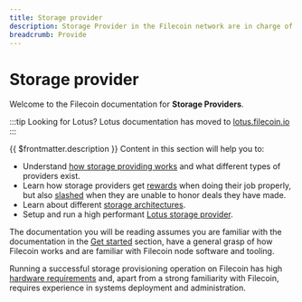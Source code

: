 ```yaml
---
title: Storage provider
description: Storage Provider in the Filecoin network are in charge of storing, providing content and issuing new blocks.
breadcrumb: Provide
---
```


# Storage provider 

Welcome to the Filecoin documentation for **Storage Providers**.

:::tip Looking for Lotus?
Lotus documentation has moved to [lotus.filecoin.io](https://lotus.filecoin.io)
:::

{{ $frontmatter.description }} Content in this section will help you to:

- Understand [how storage providing works](how-storage-works.md) and what different types of providers exist.
- Learn how storage providers get [rewards](storage-rewards.md) when doing their job properly, but also [slashed](slashing.md) when they are unable to honor deals they have made.
- Learn about different [storage architectures](architectures.md).
- Setup and run a high performant [Lotus storage provider](https://lotus.filecoin.io/docs/storage-providers/overview/).

The documentation you will be reading assumes you are familiar with the documentation in the [Get started](../get-started) section, have a general grasp of how Filecoin works and are familiar with Filecoin node software and tooling.

Running a successful storage provisioning operation on Filecoin has high [hardware requirements](hardware-requirements.md) and, apart from a strong familiarity with Filecoin, requires experience in systems deployment and administration.
